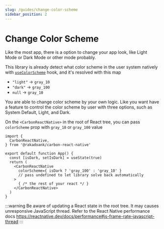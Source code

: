 ```yaml
---
slug: /guides/change-color-scheme
sidebar_position: 2
---
```


# Change Color Scheme

Like the most app, there is a option to change your app look, like Light Mode or Dark Mode or other mode probably.

This library is already detect what color scheme in the user system natively with [`useColorScheme`](https://reactnative.dev/docs/usecolorscheme) hook, and it's resolved with this map
- `"light"` -> `gray_10`
- `"dark"` -> `gray_100`
- `null` -> `gray_10`

You are able to change color scheme by your own logic. Like you want have a feature to control the color scheme by user with three options, such as System Default, Light, and Dark.

On the `<CarbonReactNative>` in the root of React tree, you can pass `colorScheme` prop with `gray_10` or `gray_100` value

```tsx
import {
  CarbonReactNative,
} from '@rakadoank/carbon-react-native'

export default function App() {
  const [isDark, setIsDark] = useState(true)
  return (
    <CarbonReactNative
      colorScheme={ isDark ? 'gray_100' : 'gray_10' }
      // pass undefined to let library solve back automatically
    >
      { /* the rest of your react */ }
    </CarbonReactNative>
  )
}
```

:::warning
Be aware of updating a React state in the root tree. It may causes unresponsive JavaScript thread. Refer to the React Native performance docs https://reactnative.dev/docs/performance#js-frame-rate-javascript-thread
:::